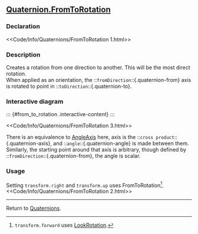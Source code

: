 ## [Quaternion.FromToRotation](https://docs.unity3d.com/ScriptReference/Quaternion.FromToRotation.html)
### Declaration
<<Code/Info/Quaternions/FromToRotation 1.html>>

### Description
Creates a rotation from one direction to another. This will be the most direct rotation.  
When applied as an orientation, the ::`fromDirection`::{.quaternion-from} axis is rotated to point in ::`toDirection`::{.quaternion-to}.

### Interactive diagram

::: {#from_to_rotation .interactive-content}
:::
<script type="module" src="/Scripts/Interactive/Quaternions/fromToRotation.js"></script>  

<<Code/Info/Quaternions/FromToRotation 3.html>>  

There is an equivalence to [AngleAxis](AngleAxis.md) here, axis is the ::`cross product`::{.quaternion-axis}, and ::`angle`::{.quaternion-angle} is made between them.  
Similarly, the starting point around that axis is arbitrary, though defined by ::`fromDirection`::{.quaternion-from}, the angle is scalar.

### Usage

Setting `transform.right` and `transform.up` uses FromToRotation[^1].  
<<Code/Info/Quaternions/FromToRotation 2.html>>  

---
Return to [Quaternions](../Quaternions.md).

[^1]: `transform.forward` uses [LookRotation](LookRotation.md).